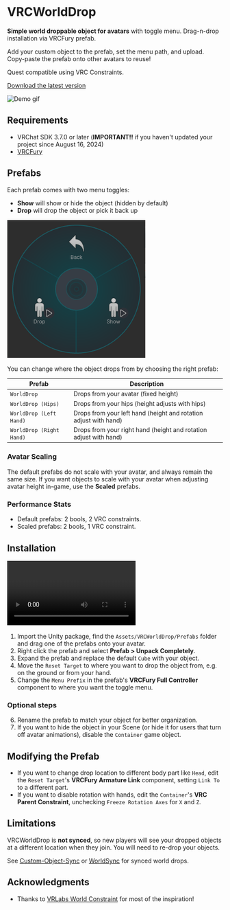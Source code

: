 # VRCWorldDrop

**Simple world droppable object for avatars** with toggle menu. Drag-n-drop installation via VRCFury prefab.

Add your custom object to the prefab, set the menu path, and upload. Copy-paste the prefab onto other avatars to reuse!

Quest compatible using VRC Constraints.

[Download the latest version]()

![Demo gif](Doc/VRCWorldDrop_Demo.gif)

## Requirements

- VRChat SDK 3.7.0 or later (**IMPORTANT!!** if you haven't updated your project since August 16, 2024)
- [VRCFury](https://vrcfury.com/)

## Prefabs

Each prefab comes with two menu toggles:

- **Show** will show or hide the object (hidden by default)
- **Drop** will drop the object or pick it back up

![Toggle menu](Doc/menu_toggle.png)

You can change where the object drops from by choosing the right prefab:

| Prefab                   | Description                                                       |
| ------------------------ | ----------------------------------------------------------------- |
| `WorldDrop`              | Drops from your avatar (fixed height)                             |
| `WorldDrop (Hips)`       | Drops from your hips (height adjusts with hips)                   |
| `WorldDrop (Left Hand)`  | Drops from your left hand (height and rotation adjust with hand)  |
| `WorldDrop (Right Hand)` | Drops from your right hand (height and rotation adjust with hand) |

### Avatar Scaling

The default prefabs do not scale with your avatar, and always remain the same size. If you want objects to scale with your avatar when adjusting avatar height in-game, use the **Scaled** prefabs.

### Performance Stats

- Default prefabs: 2 bools, 2 VRC constraints.
- Scaled prefabs: 2 bools, 1 VRC constraint.

## Installation

<video src="https://github.com/user-attachments/assets/1e3bbb1e-d48d-4b4c-8b7a-936eb438f558"></video>

1. Import the Unity package, find the `Assets/VRCWorldDrop/Prefabs` folder and drag one of the prefabs onto your avatar.
2. Right click the prefab and select **Prefab > Unpack Completely**.
3. Expand the prefab and replace the default `Cube` with your object.
4. Move the `Reset Target` to where you want to drop the object from, e.g. on the ground or from your hand.
5. Change the `Menu Prefix` in the prefab's **VRCFury Full Controller** component to where you want the toggle menu.

### Optional steps

6. Rename the prefab to match your object for better organization.
7. If you want to hide the object in your Scene (or hide it for users that turn off avatar animations), disable the `Container` game object.

## Modifying the Prefab

- If you want to change drop location to different body part like `Head`, edit the `Reset Target`'s **VRCFury Armature Link** component, setting `Link To` to a different part.
- If you want to disable rotation with hands, edit the `Container`'s **VRC Parent Constraint**, unchecking `Freeze Rotation Axes` for `X` and `Z`.

## Limitations

VRCWorldDrop is **not synced**, so new players will see your dropped objects at a different location when they join. You will need to re-drop your objects.

See [Custom-Object-Sync](https://github.com/VRLabs/Custom-Object-Sync) or [WorldSync](https://github.com/JuzoVR/WorldSync) for synced world drops.

## Acknowledgments

- Thanks to [VRLabs World Constraint](https://github.com/VRLabs/World-Constraint) for most of the inspiration!
